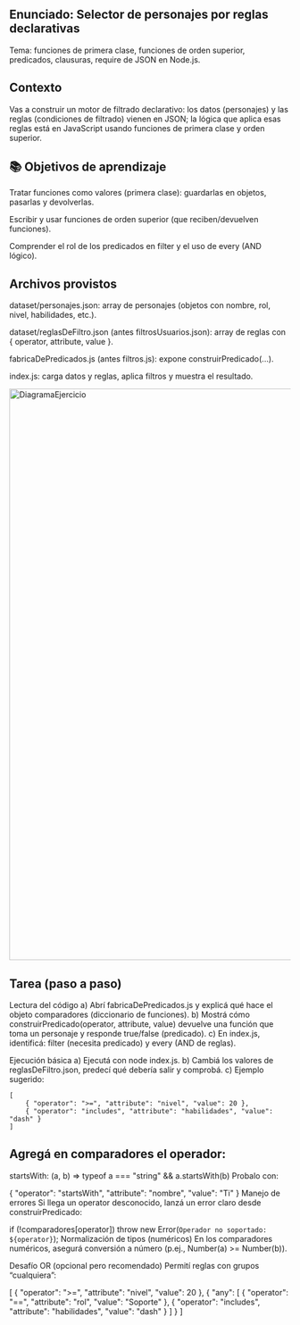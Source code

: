## Enunciado: Selector de personajes por reglas declarativas
Tema: funciones de primera clase, funciones de orden superior, predicados, clausuras, require de JSON en Node.js.

## Contexto
Vas a construir un motor de filtrado declarativo: los datos (personajes) y las reglas (condiciones de filtrado) vienen en JSON; la lógica que aplica esas reglas está en JavaScript usando funciones de primera clase y orden superior.

## 📚 Objetivos de aprendizaje
Tratar funciones como valores (primera clase): guardarlas en objetos, pasarlas y devolverlas.

Escribir y usar funciones de orden superior (que reciben/devuelven funciones).

Comprender el rol de los predicados en filter y el uso de every (AND lógico).


## Archivos provistos
dataset/personajes.json: array de personajes (objetos con nombre, rol, nivel, habilidades, etc.).

dataset/reglasDeFiltro.json (antes filtrosUsuarios.json): array de reglas con { operator, attribute, value }.

fabricaDePredicados.js (antes filtros.js): expone construirPredicado(...).

index.js: carga datos y reglas, aplica filtros y muestra el resultado.


<img width="1536" height="1024" alt="DiagramaEjercicio" src="https://github.com/user-attachments/assets/d78582a8-3c11-49e3-95c6-4871a893c753" />


## Tarea (paso a paso)
Lectura del código
a) Abrí fabricaDePredicados.js y explicá qué hace el objeto comparadores (diccionario de funciones).
b) Mostrá cómo construirPredicado(operator, attribute, value) devuelve una función que toma un personaje y responde true/false (predicado).
c) En index.js, identificá: filter (necesita predicado) y every (AND de reglas).

Ejecución básica
a) Ejecutá con node index.js.
b) Cambiá los valores de reglasDeFiltro.json, predecí qué debería salir y comprobá.
c) Ejemplo sugerido:

    [
        { "operator": ">=", "attribute": "nivel", "value": 20 },
        { "operator": "includes", "attribute": "habilidades", "value": "dash" }
    ]

## Agregá en comparadores el operador:


startsWith: (a, b) => typeof a === "string" && a.startsWith(b)
Probalo con:


{ "operator": "startsWith", "attribute": "nombre", "value": "Ti" }
Manejo de errores
Si llega un operator desconocido, lanzá un error claro desde construirPredicado:


if (!comparadores[operator]) throw new Error(`Operador no soportado: ${operator}`);
Normalización de tipos (numéricos)
En los comparadores numéricos, asegurá conversión a número (p.ej., Number(a) >= Number(b)).

Desafío OR (opcional pero recomendado)
Permití reglas con grupos “cualquiera”:


[
  { "operator": ">=", "attribute": "nivel", "value": 20 },
  { "any": [
      { "operator": "==", "attribute": "rol", "value": "Soporte" },
      { "operator": "includes", "attribute": "habilidades", "value": "dash" }
    ]
  }
]



